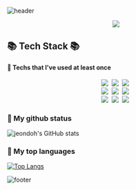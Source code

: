 ![header](https://capsule-render.vercel.app/api?type=egg&color=auto&height=200&section=header&text=DohyunJeon&fontSize=90&fontcolor=white)

<p align="center">
  <img src="https://hits.seeyoufarm.com/api/count/incr/badge.svg?url=https://github.com/jeondoh&icon=&icon_color=%23E7E7E7&title=hits&edge_flat=true"/>
</p>

## 📚 Tech Stack 📚
#### 👋 Techs that I've used at least once

<p align="center">
<img src="https://img.shields.io/badge/-React-61DAFB?style=plastic&logo=React&logoColor=white"/>&nbsp;
<img src="https://img.shields.io/badge/-TypeScript-3178C6?style=plastic&logo=TypeScript&logoColor=white"/>&nbsp;
<img src="https://img.shields.io/badge/-JavaScript-F7DF1E?style=plastic&logo=JavaScript&logoColor=white"/>&nbsp;
<br>
<img src="https://img.shields.io/badge/-HTML-E34F26?style=plastic&logo=HTML5&logoColor=white"/>&nbsp;
<img src="https://img.shields.io/badge/-CSS-1572B6?style=plastic&logo=CSS3&logoColor=white"/>&nbsp;
<img src="https://img.shields.io/badge/-SCSS-CC6699?style=plastic&logo=Sass&logoColor=white"/>&nbsp;
<br>
<img src="https://img.shields.io/badge/-Unreal Engine-0E1128?style=plastic&logo=UnrealEngine&logoColor=white"/>&nbsp;
<img src="https://img.shields.io/badge/-C++-7952B3?style=plastic&logo=c%2B%2B&logoColor=white"/>&nbsp;
<img src="https://img.shields.io/badge/-JAVA-007396?style=plastic&logo=JAVA&logoColor=white"/>&nbsp;
</p>

### 🌱 My github status<br>
![jeondoh's GitHub stats](https://github-readme-stats.vercel.app/api?username=jeondoh&show_icons=true&theme=shades-of-purple)
### 🌱 My top languages<br>
[![Top Langs](https://github-readme-stats.vercel.app/api/top-langs/?username=jeondoh&layout=compact&theme=nightowl&langs_count=8)](https://github.com/anuraghazra/github-readme-stats)


![footer](https://capsule-render.vercel.app/api?type=egg&color=auto&height=200&section=footer)

